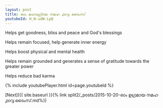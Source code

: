 ```yaml
---
layout: post
title: ഓം മഹാഹ്ര്ദയ നമഹ ൧൦൮ ടൈംസ്
youtubeId: H_N-udW-LpQ
---
```

 
 
Helps get goodness, bliss and peace and God's blessings
 
Helps remain focused, help generate inner energy 
 
Helps boost physical and mental health 
 
Helps remain grounded and generates a sense of gratitude towards the greater power 
 
Helps reduce bad karma
 
 
 
 


{% include youtubePlayer.html id=page.youtubeId %}
 
[Next]({{ site.baseurl }}{% link  split2/_posts/2015-10-20-ഓം ഉഗ്രമായ നമഹ ൧൦൮ ടൈംസ്.md%})
 

